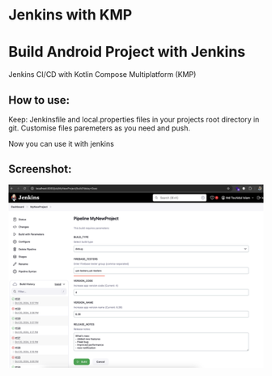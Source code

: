 # Jenkins with KMP
# Build Android Project with Jenkins
Jenkins CI/CD with Kotlin Compose Multiplatform (KMP)

## How to use:
Keep:
Jenkinsfile and
local.properties
files in your projects root directory in git.
Customise files paremeters as you need and push.

Now you can use it with jenkins

## Screenshot:

![Jenkins with Kotlin Multiplatform](https://raw.githubusercontent.com/TouhidApps/Jenkins-with-KMP/refs/heads/main/screenshot.png)

